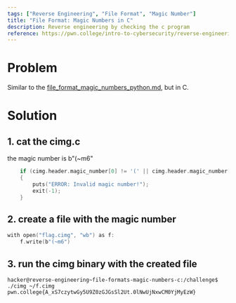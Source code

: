 ```yaml
---
tags: ["Reverse Engineering", "File Format", "Magic Number"]
title: "File Format: Magic Numbers in C"
description: Reverse engineering by checking the c program
reference: https://pwn.college/intro-to-cybersecurity/reverse-engineering/
---
```


# Problem

Similar to the [file_format_magic_numbers_python.md](file_format_magic_numbers_python.md), but in C.

# Solution

## 1. cat the cimg.c

the magic number is b"(~m6"

```c
    if (cimg.header.magic_number[0] != '(' || cimg.header.magic_number[1] != '~' || cimg.header.magic_number[2] != 'm' || cimg.header.magic_number[3] != '6')
    {
        puts("ERROR: Invalid magic number!");
        exit(-1);
    }
```

## 2. create a file with the magic number

```c
with open("flag.cimg", "wb") as f:
    f.write(b"(~m6")
```

## 3. run the cimg binary with the created file

```
hacker@reverse-engineering~file-formats-magic-numbers-c:/challenge$ ./cimg ~/f.cimg
pwn.college{A_xS7czytwGy5U9Z0zGJGsSl2Ut.0lNwUjNxwCM0YjMyEzW}
```
